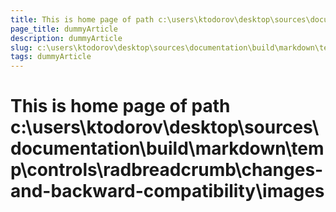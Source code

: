 ```yaml
---
title: This is home page of path c:\users\ktodorov\desktop\sources\documentation\build\markdown\temp\controls\radbreadcrumb\changes-and-backward-compatibility\images
page_title: dummyArticle
description: dummyArticle
slug: c:\users\ktodorov\desktop\sources\documentation\build\markdown\temp\controls\radbreadcrumb\changes-and-backward-compatibility\images
tags: dummyArticle
---
```

# This is home page of path c:\users\ktodorov\desktop\sources\documentation\build\markdown\temp\controls\radbreadcrumb\changes-and-backward-compatibility\images
